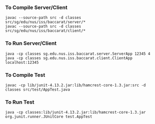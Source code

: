 ### To Compile Server/Client

```
javac --source-path src -d classes src/sg/edu/nus/iss/baccarat/server/*
javac --source-path src -d classes src/sg/edu/nus/iss/baccarat/client/*

```

### To Run Server/Client

```
java -cp classes sg.edu.nus.iss.baccarat.server.ServerApp 12345 4
java -cp classes sg.edu.nus.iss.baccarat.client.ClientApp localhost:12345

```

### To Compile Test

```
javac -cp lib/junit-4.13.2.jar:lib/hamcrest-core-1.3.jar:src -d classes src/test/AppTest.java
```

### To Run Test

```
java -cp classes:lib/junit-4.13.2.jar:lib/hamcrest-core-1.3.jar org.junit.runner.JUnitCore test.AppTest
```
